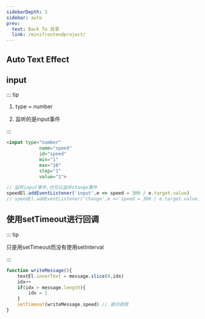 ```yaml
---
sidebarDepth: 3
sidebar: auto
prev:
  text: Back To 目录
  link: /minifrontendproject/
---
```




## Auto Text Effect



## input

::: tip

1. type = number

2. 监听的是input事件

:::

```html
<input type="number"
            name="speed"
            id="speed"
            min="1"
            max="10"
            step="1"
            value="1">
```

```js
// 监听input事件,也可以监听change事件
speedEl.addEventListener('input',e => speed = 300 / e.target.value)
// speedEl.addEventListener('change',e => speed = 300 / e.target.value)
```



## 使用setTimeout进行回调

::: tip

只是用setTimeout而没有使用setInterval

:::



```js
function writeMessage(){
    textEl.innerText = message.slice(0,idx)
    idx++
    if(idx > message.length){
        idx = 1
    }
    setTimeout(writeMessage,speed) // 递归调用
}
```

